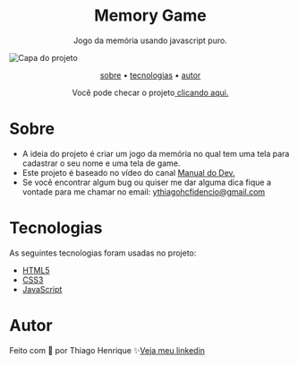 <h1 align="center"> Memory Game </h1>

<p align="center"> Jogo da memória usando javascript puro. </p>

<img src="https://user-images.githubusercontent.com/92443688/186174222-d2f6d5bb-2070-4092-a851-2e664223adad.jpg" alt="Capa do projeto">

<p align="center">
    <a href="#sobre">sobre</a> •
    <a href="#tecnologias">tecnologias</a> •
    <a href="#autor">autor</a> 
</p>

<!-- <h4 align="center">🚧  This project is under construction . . .  🚧 </h4> -->

<p align="center">Você pode checar o projeto<a href="https://memortygame.netlify.app/"> clicando aqui.</a></p>

# Sobre

- A ideia do projeto é criar um jogo da memória no qual tem uma tela para cadastrar o seu nome e uma tela de game.
- Este projeto é baseado no vídeo do canal <a href="https://www.youtube.com/watch?v=NV88N1r2Qkg&t=8s&ab_channel=ManualdoDev">Manual do Dev.</a>
- Se você encontrar algum bug ou quiser me dar alguma dica fique a vontade para me chamar no email: ythiagohcfidencio@gmail.com
 
# Tecnologias

As seguintes tecnologias foram usadas no projeto:

- <a href="https://developer.mozilla.org/pt-BR/docs/Web/HTML">HTML5</a>
- <a href="https://developer.mozilla.org/pt-BR/docs/Web/CSS">CSS3</a>
- <a href="https://developer.mozilla.org/pt-BR/docs/Web/JavaScript">JavaScript</a>

# Autor

Feito com 💜 por Thiago Henrique ✨<a href="https://www.linkedin.com/in/thiago-fid%C3%AAncio-a24578224/">Veja meu linkedin</a>

 
